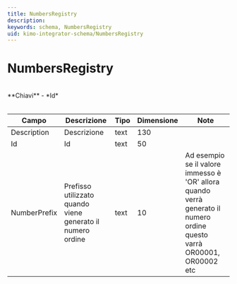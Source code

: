 ```yaml
---
title: NumbersRegistry
description:
keywords: schema, NumbersRegistry
uid: kimo-integrator-schema/NumbersRegistry
---
```


# NumbersRegistry

<br>
**Chiavi**
- *Id*
<br><br>

| Campo | Descrizione | Tipo | Dimensione | Note |
| --- | --- | --- | --- | --- |
| Description | Descrizione | text | 130 |  |
| Id | Id | text | 50 |  |
| NumberPrefix | Prefisso utilizzato quando viene generato il numero ordine | text | 10 | Ad esempio se il valore immesso è 'OR' allora quando verrà generato il numero ordine questo varrà OR00001, OR00002 etc |

